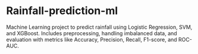 # Rainfall-prediction-ml
Machine Learning project to predict rainfall using Logistic Regression, SVM, and XGBoost.  Includes preprocessing, handling imbalanced data, and evaluation with metrics like Accuracy, Precision, Recall, F1-score, and ROC-AUC.
